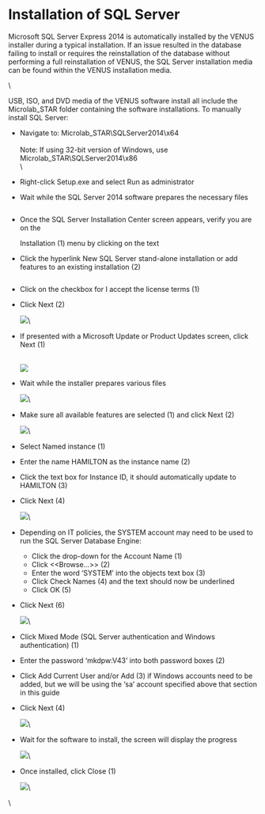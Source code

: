# Installation of SQL Server

Microsoft SQL Server Express 2014 is automatically installed by the VENUS installer during a typical installation. If an issue resulted in the database failing to install or requires the reinstallation of the database without performing a full reinstallation of VENUS, the SQL Server installation media can be found within the VENUS installation media.

\


USB, ISO, and DVD media of the VENUS software install all include the Microlab\_STAR folder containing the software installations. To manually install SQL Server:

* Navigate to: Microlab\_STAR\SQLServer2014\x64\
  \
  Note: If using 32-bit version of Windows, use Microlab\_STAR\SQLServer2014\x86\
  \

* Right-click Setup.exe and select Run as administrator
* Wait while the SQL Server 2014 software prepares the necessary files

<figure><img src="../../../.gitbook/assets/image (19) (1) (1) (1) (1) (1) (1) (1).png" alt=""><figcaption></figcaption></figure>

*   Once the SQL Server Installation Center screen appears, verify you are on the

    Installation (1) menu by clicking on the text
* Click the hyperlink New SQL Server stand-alone installation or add features to an existing installation (2)

<figure><img src="../../../.gitbook/assets/image (20) (1) (1) (1) (1) (1) (1) (1).png" alt=""><figcaption></figcaption></figure>

* Click on the checkbox for I accept the license terms (1)
*   Click Next (2)

    ![](<../../../.gitbook/assets/image (21) (1) (1) (1) (1) (1) (1) (1).png>)\

*   If presented with a Microsoft Update or Product Updates screen, click Next (1)

    \
    ![](<../../../.gitbook/assets/image (22) (1) (1) (1) (1) (1) (1) (1).png>)
*   Wait while the installer prepares various files

    ![](<../../../.gitbook/assets/image (23) (1) (1) (1) (1) (1) (1) (1).png>)\

*   Make sure all available features are selected (1) and click Next (2)

    ![](<../../../.gitbook/assets/image (24) (1) (1) (1) (1) (1) (1) (1).png>)\

* Select Named instance (1)
* Enter the name HAMILTON as the instance name (2)
* Click the text box for Instance ID, it should automatically update to HAMILTON (3)
*   Click Next (4)

    ![](<../../../.gitbook/assets/image (25) (1) (1) (1) (1) (1) (1) (1).png>)\

* Depending on IT policies, the SYSTEM account may need to be used to run the SQL Server Database Engine:
  * Click the drop-down for the Account Name (1)
  * Click <\<Browse…>> (2)
  * Enter the word ‘SYSTEM’ into the objects text box (3)
  * Click Check Names (4) and the text should now be underlined
  * Click OK (5)
*   Click Next (6)

    ![](<../../../.gitbook/assets/image (26) (1) (1) (1) (1) (1) (1) (1).png>)\

* Click Mixed Mode (SQL Server authentication and Windows authentication) (1)
* Enter the password ‘mkdpw:V43’ into both password boxes (2)
* Click Add Current User and/or Add (3) if Windows accounts need to be added, but we will be using the ‘sa’ account specified above that section in this guide
*   Click Next (4)

    ![](<../../../.gitbook/assets/image (27) (1) (1) (1) (1) (1).png>)\

*   Wait for the software to install, the screen will display the progress

    ![](<../../../.gitbook/assets/image (28) (1) (1) (1) (1) (1).png>)\

*   Once installed, click Close (1)

    ![](<../../../.gitbook/assets/image (29) (1) (1) (1) (1) (1).png>)\


\
